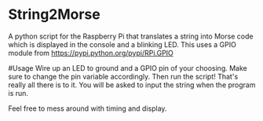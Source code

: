 # String2Morse
A python script for the Raspberry Pi that translates a string into Morse code which is displayed in the console and a blinking LED. This uses a GPIO module from https://pypi.python.org/pypi/RPi.GPIO

#Usage
Wire up an LED to ground and a GPIO pin of your choosing. Make sure to change the pin variable accordingly. Then run the script! That's really all there is to it. You will be asked to input the string when the program is run.

Feel free to mess around with timing and display. 
